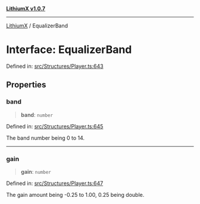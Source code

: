 [**LithiumX v1.0.7**](README.md)

***

[LithiumX](globals.md) / EqualizerBand

# Interface: EqualizerBand

Defined in: [src/Structures/Player.ts:643](https://github.com/anantix-network/LithiumX/blob/720bc1bb802e250a8740a01a0f217198cffacb28/src/Structures/Player.ts#L643)

## Properties

### band

> **band**: `number`

Defined in: [src/Structures/Player.ts:645](https://github.com/anantix-network/LithiumX/blob/720bc1bb802e250a8740a01a0f217198cffacb28/src/Structures/Player.ts#L645)

The band number being 0 to 14.

***

### gain

> **gain**: `number`

Defined in: [src/Structures/Player.ts:647](https://github.com/anantix-network/LithiumX/blob/720bc1bb802e250a8740a01a0f217198cffacb28/src/Structures/Player.ts#L647)

The gain amount being -0.25 to 1.00, 0.25 being double.
